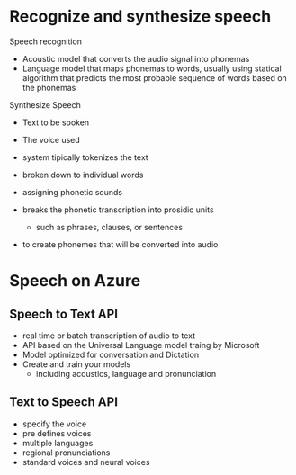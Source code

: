 # Recognize and synthesize speech

Speech recognition
- Acoustic model that converts the audio signal into phonemas
- Language model that maps phonemas to words, usually using statical algorithm that predicts the most probable sequence of words based on the phonemas

Synthesize Speech
- Text to be spoken
- The voice used

- system    tipically tokenizes the text
- broken down to individual words 
- assigning phonetic sounds
- breaks the phonetic transcription into prosidic units
    - such as phrases, clauses, or sentences
- to create phonemes that will be converted into audio

# Speech on Azure
 
## Speech to Text API

- real time or batch transcription of audio to text
- API based on the Universal Language model traing by Microsoft
- Model optimized for conversation and Dictation
- Create and train your models
    - including acoustics, language and pronunciation

## Text to Speech API

- specify the voice
- pre defines voices
- multiple languages
- regional pronunciations
- standard voices and neural voices
